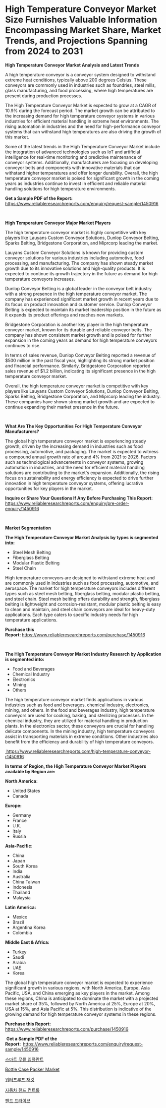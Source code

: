 <p><h1>High Temperature Conveyor Market Size Furnishes Valuable Information Encompassing Market Share, Market Trends, and Projections Spanning from 2024 to 2031</h1></p><p><strong>High Temperature Conveyor Market Analysis and Latest Trends</strong></p>
<p><p>A high temperature conveyor is a conveyor system designed to withstand extreme heat conditions, typically above 200 degrees Celsius. These conveyors are commonly used in industries such as foundries, steel mills, glass manufacturing, and food processing, where high temperatures are present during production processes.</p><p>The High Temperature Conveyor Market is expected to grow at a CAGR of 10.9% during the forecast period. The market growth can be attributed to the increasing demand for high temperature conveyor systems in various industries for efficient material handling in extreme heat environments. The rising automation in industries and the need for high-performance conveyor systems that can withstand high temperatures are also driving the growth of this market.</p><p>Some of the latest trends in the High Temperature Conveyor Market include the integration of advanced technologies such as IoT and artificial intelligence for real-time monitoring and predictive maintenance of conveyor systems. Additionally, manufacturers are focusing on developing conveyor belts and components with innovative materials that can withstand higher temperatures and offer longer durability. Overall, the high temperature conveyor market is poised for significant growth in the coming years as industries continue to invest in efficient and reliable material handling solutions for high temperature environments.</p></p>
<p><strong>Get a Sample PDF of the Report:&nbsp;</strong> <a href="https://www.reliableresearchreports.com/enquiry/request-sample/1450916">https://www.reliableresearchreports.com/enquiry/request-sample/1450916</a></p>
<p>&nbsp;</p>
<p><strong>High Temperature Conveyor Major Market Players</strong></p>
<p><p>The high temperature conveyor market is highly competitive with key players like Lauyans Custom Conveyor Solutions, Dunlop Conveyor Belting, Sparks Belting, Bridgestone Corporation, and Miprcorp leading the market. </p><p>Lauyans Custom Conveyor Solutions is known for providing custom conveyor solutions for various industries including automotive, food processing, and manufacturing. The company has shown steady market growth due to its innovative solutions and high-quality products. It is expected to continue its growth trajectory in the future as demand for high temperature conveyors increases.</p><p>Dunlop Conveyor Belting is a global leader in the conveyor belt industry with a strong presence in the high temperature conveyor market. The company has experienced significant market growth in recent years due to its focus on product innovation and customer service. Dunlop Conveyor Belting is expected to maintain its market leadership position in the future as it expands its product offerings and reaches new markets.</p><p>Bridgestone Corporation is another key player in the high temperature conveyor market, known for its durable and reliable conveyor belts. The company has shown consistent market growth and is poised for further expansion in the coming years as demand for high temperature conveyors continues to rise.</p><p>In terms of sales revenue, Dunlop Conveyor Belting reported a revenue of $500 million in the past fiscal year, highlighting its strong market position and financial performance. Similarly, Bridgestone Corporation reported sales revenue of $1.2 billion, indicating its significant presence in the high temperature conveyor market.</p><p>Overall, the high temperature conveyor market is competitive with key players like Lauyans Custom Conveyor Solutions, Dunlop Conveyor Belting, Sparks Belting, Bridgestone Corporation, and Miprcorp leading the industry. These companies have shown strong market growth and are expected to continue expanding their market presence in the future.</p></p>
<p>&nbsp;</p>
<p><strong>What Are The Key Opportunities For High Temperature Conveyor Manufacturers?</strong></p>
<p><p>The global high temperature conveyor market is experiencing steady growth, driven by the increasing demand in industries such as food processing, automotive, and packaging. The market is expected to witness a compound annual growth rate of around 4% from 2021 to 2026. Factors such as technological advancements in conveyor systems, growing automation in industries, and the need for efficient material handling solutions are contributing to the market's expansion. Additionally, the rising focus on sustainability and energy efficiency is expected to drive further innovation in high temperature conveyor systems, offering lucrative opportunities for key players in the market.</p></p>
<p><strong>Inquire or Share Your Questions If Any Before Purchasing This Report:</strong> <a href="https://www.reliableresearchreports.com/enquiry/pre-order-enquiry/1450916">https://www.reliableresearchreports.com/enquiry/pre-order-enquiry/1450916</a></p>
<p>&nbsp;</p>
<p><strong>Market Segmentation</strong></p>
<p><strong>The High Temperature Conveyor Market Analysis by types is segmented into:</strong></p>
<p><ul><li>Steel Mesh Belting</li><li>Fiberglass Belting</li><li>Modular Plastic Belting</li><li>Steel Chain</li></ul></p>
<p><p>High temperature conveyors are designed to withstand extreme heat and are commonly used in industries such as food processing, automotive, and aerospace. The market for high temperature conveyors includes different types such as steel mesh belting, fiberglass belting, modular plastic belting, and steel chain. Steel mesh belting offers durability and strength, fiberglass belting is lightweight and corrosion-resistant, modular plastic belting is easy to clean and maintain, and steel chain conveyors are ideal for heavy-duty applications. Each type caters to specific industry needs for high temperature applications.</p></p>
<p><strong>Purchase this Report:&nbsp;</strong><a href="https://www.reliableresearchreports.com/purchase/1450916">https://www.reliableresearchreports.com/purchase/1450916</a></p>
<p>&nbsp;</p>
<p><strong>The High Temperature Conveyor Market Industry Research by Application is segmented into:</strong></p>
<p><ul><li>Food and Beverages</li><li>Chemical Industry</li><li>Electronics</li><li>Mining</li><li>Others</li></ul></p>
<p><p>The high temperature conveyor market finds applications in various industries such as food and beverages, chemical industry, electronics, mining, and others. In the food and beverages industry, high temperature conveyors are used for cooking, baking, and sterilizing processes. In the chemical industry, they are utilized for material handling in production plants. In the electronics sector, these conveyors are crucial for handling delicate components. In the mining industry, high temperature conveyors assist in transporting materials in extreme conditions. Other industries also benefit from the efficiency and durability of high temperature conveyors.</p></p>
<p><a href="https://www.reliableresearchreports.com/high-temperature-conveyor-r1450916">&nbsp;https://www.reliableresearchreports.com/high-temperature-conveyor-r1450916</a></p>
<p><strong>In terms of Region, the High Temperature Conveyor Market Players available by Region are:</strong></p>
<p>
    <p> <strong> North America: </strong>
        <ul>
            <li>United States</li>
            <li>Canada</li>
        </ul>
        </p> 
    <p> <strong> Europe: </strong>
        <ul>
            <li>Germany</li>
            <li>France</li>
            <li>U.K.</li>
            <li>Italy</li>
            <li>Russia</li>
        </ul>
        </p> 
    <p> <strong> Asia-Pacific: </strong>
        <ul>
            <li>China</li>
            <li>Japan</li>
            <li>South Korea</li>
            <li>India</li>
            <li>Australia</li>
            <li>China Taiwan</li>
            <li>Indonesia</li>
            <li>Thailand</li>
            <li>Malaysia</li>
        </ul>
        </p> 
    <p> <strong> Latin America: </strong>
        <ul>
            <li>Mexico</li>
            <li>Brazil</li>
            <li>Argentina Korea</li>
            <li>Colombia</li>
        </ul>
        </p> 
    <p> <strong> Middle East & Africa: </strong>
        <ul>
            <li>Turkey</li>
            <li>Saudi</li>
            <li>Arabia</li>
            <li>UAE</li>
            <li>Korea</li>
        </ul>
    </p>
    </p>
<p><p>The global high temperature conveyor market is expected to experience significant growth in various regions, with North America, Europe, Asia Pacific, USA, and China emerging as key players in the market. Among these regions, China is anticipated to dominate the market with a projected market share of 35%, followed by North America at 25%, Europe at 20%, USA at 15%, and Asia Pacific at 5%. This distribution is indicative of the growing demand for high temperature conveyor systems in these regions.</p></p>
<p><strong>Purchase this Report: </strong><a href="https://www.reliableresearchreports.com/purchase/1450916">https://www.reliableresearchreports.com/purchase/1450916</a></p>
<p>&nbsp;<strong>Get a Sample PDF of the Report:&nbsp;&nbsp;</strong><a href="https://www.reliableresearchreports.com/enquiry/request-sample/1450916">https://www.reliableresearchreports.com/enquiry/request-sample/1450916</a></p>
<p><strong></strong></p>
<p><p><a href="https://github.com/JeromeRtyau89966/Market-Research-Report-List-1/blob/main/976449326828.md">스마트 무릎 임플란트</a></p><p><a href="https://github.com/Airanohannonzb68e5pb53oc1/Market-Research-Report-List-2/blob/main/bottle-case-packer-market.md">Bottle Case Packer Market</a></p><p><a href="https://medium.com/@evo032/%EB%B0%A9%EC%88%98-%EC%9E%AC%ED%82%B7-%EC%8B%9C%EC%9E%A5-2031%EB%85%84%EA%B9%8C%EC%A7%80%EC%9D%98-%ED%8A%B8%EB%A0%8C%EB%93%9C-%EC%98%88%EC%B8%A1-%EB%B0%8F-%EA%B2%BD%EC%9F%81-%EB%B6%84%EC%84%9D-382006a3217b">워터프루프 재킷</a></p><p><a href="https://github.com/TimmyMann6767/Market-Research-Report-List-1/blob/main/380265226827.md">자동차 핸드 컨트롤</a></p><p><a href="https://medium.com/@tonyolfson67562023/usb-%EC%8A%A4%ED%8B%B1-%EC%8B%9C%EC%9E%A5-%EA%B7%9C%EB%AA%A8-cagr-%ED%8A%B8%EB%A0%8C%EB%93%9C-2024-2030-c1d443b62907">펜드 드라이브</a></p></p>
